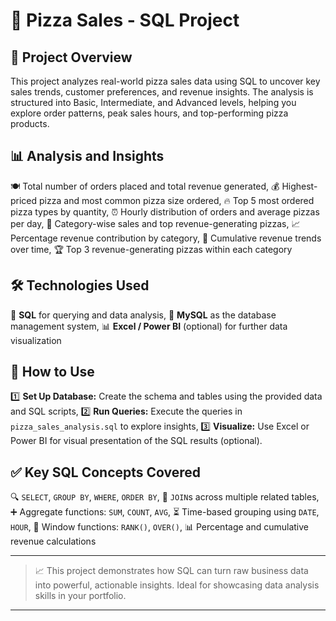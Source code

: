 # 🍕 Pizza Sales - SQL Project
## 📌 Project Overview
This project analyzes real-world pizza sales data using SQL to uncover key sales trends, customer preferences, and revenue insights. The analysis is structured into Basic, Intermediate, and Advanced levels, helping you explore order patterns, peak sales hours, and top-performing pizza products.

## 📊 Analysis and Insights
🍽️ Total number of orders placed and total revenue generated, 
💰 Highest-priced pizza and most common pizza size ordered, 
🔥 Top 5 most ordered pizza types by quantity, 
⏰ Hourly distribution of orders and average pizzas per day, 
📂 Category-wise sales and top revenue-generating pizzas, 
📈 Percentage revenue contribution by category, 
📅 Cumulative revenue trends over time, 
🏆 Top 3 revenue-generating pizzas within each category

## 🛠️ Technologies Used

💾 **SQL** for querying and data analysis, 
🐬 **MySQL** as the database management system, 
📊 **Excel / Power BI** (optional) for further data visualization

## 🚀 How to Use

1️⃣ **Set Up Database:** Create the schema and tables using the provided data and SQL scripts, 
2️⃣ **Run Queries:** Execute the queries in `pizza_sales_analysis.sql` to explore insights, 
3️⃣ **Visualize:** Use Excel or Power BI for visual presentation of the SQL results (optional).

## ✅ Key SQL Concepts Covered

🔍 `SELECT`, `GROUP BY`, `WHERE`, `ORDER BY`, 
🔗 `JOIN`s across multiple related tables, 
➕ Aggregate functions: `SUM`, `COUNT`, `AVG`, 
⏳ Time-based grouping using `DATE`, `HOUR`, 
🎯 Window functions: `RANK()`, `OVER()`, 
📊 Percentage and cumulative revenue calculations

---

> 📈 This project demonstrates how SQL can turn raw business data into powerful, actionable insights. Ideal for showcasing data analysis skills in your portfolio.

---

